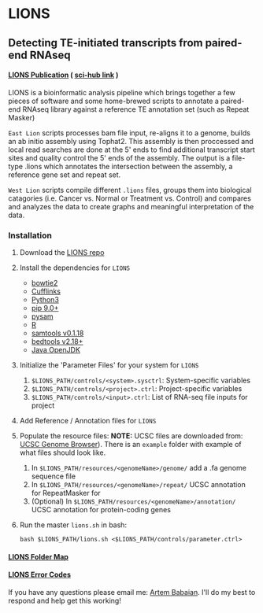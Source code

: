 # LIONS
## Detecting TE-initiated transcripts from paired-end RNAseq


#### [LIONS Publication](https://doi.org/10.1093/bioinformatics/btz130) ( [sci-hub link](https://sci-hub.tw/10.1093/bioinformatics/btz130) )

 LIONS is a bioinformatic analysis pipeline which brings together a  few pieces of software and some home-brewed scripts to annotate a paired-end RNAseq library against a reference TE annotation set (such as Repeat Masker)

 `East Lion` scripts processes bam file input, re-aligns it to a genome,  builds an ab initio assembly using Tophat2. This assembly is then  proccessed and local read searches are done at the 5' ends to find  additional transcript start sites and quality control the 5' ends of the assembly. The output is a file-type <library>.lions which annotates the intersection between the assembly, a reference gene set and repeat set.

 `West Lion` scripts compile different `.lions` files, groups them into biological catagories (i.e. Cancer vs. Normal or Treatment vs. Control) and compares and analyzes the data to create graphs and meaningful interpretation of the data.

### Installation

1. Download the [LIONS repo](https://github.com/ababaian/LIONS/archive/master.zip)

2. Install the dependencies for `LIONS`
	- [bowtie2](http://bowtie-bio.sourceforge.net/bowtie2/index.shtml)
	- [Cufflinks](http://cole-trapnell-lab.github.io/cufflinks/)
	- [Python3](https://www.python.org/downloads/)
	- [pip 9.0+](https://pypi.python.org/pypi/pip)
	- [pysam](http://pysam.readthedocs.io/en/latest/api.html)
	- [R](https://www.r-project.org/)
	- [samtools v0.1.18](https://sourceforge.net/projects/samtools/files/samtools/0.1.18/)
	- [bedtools v2.18+](http://bedtools.readthedocs.io/en/latest/)
	- [Java OpenJDK](http://openjdk.java.net/)

3. Initialize the 'Parameter Files' for your system for `LIONS`
	1. `$LIONS_PATH/controls/<system>.sysctrl`: System-specific variables
	2. `$LIONS_PATH/controls/<project>.ctrl`: Project-specific variables
	3. `$LIONS_PATH/controls/<input>.ctrl`: List of RNA-seq file inputs for project

4. Add Reference / Annotation files for `LIONS`

4. Populate the resource files:
	**NOTE:** UCSC files are downloaded from: [UCSC Genome Browser](https://genome.ucsc.edu/cgi-bin/hgTables)). There is an `example` folder with example of what files should look like. 

	1. In `$LIONS_PATH/resources/<genomeName>/genome/` add a <genomeName>.fa genome sequence file
	2. In `$LIONS_PATH/resources/<genomeName>/repeat/` UCSC annotation for RepeatMasker for <genomeName>
	3. (Optional) In `$LIONS_PATH/resources/<genomeName>/annotation/` UCSC annotation for protein-coding genes

5. Run the master `lions.sh` in bash: 
	```
	bash $LIONS_PATH/lions.sh <$LIONS_PATH/controls/parameter.ctrl>
	```

#### [LIONS Folder Map](./docs/DIR_MAP.md)

#### [LIONS Error Codes](./docs/ERROR_CODES.md)

If you have any questions please email me: [Artem Babaian](mailto:ababaian@bccrc.ca).
I'll do my best to respond and help get this working!

